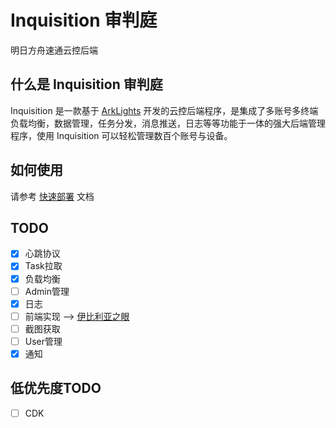 # Inquisition 审判庭
明日方舟速通云控后端

## 什么是 Inquisition 审判庭

Inquisition 是一款基于 [ArkLights](https://github.com/tkkcc/ArkLights) 开发的云控后端程序，是集成了多账号多终端负载均衡，数据管理，任务分发，消息推送，日志等等功能于一体的强大后端管理程序，使用 Inquisition 可以轻松管理数百个账号与设备。

## 如何使用

请参考 [快速部署](doc/FastDeploy.md) 文档

## TODO

- [x] 心跳协议
- [x] Task拉取
- [x] 负载均衡
- [ ] Admin管理
- [x] 日志
- [ ] 前端实现 --> [伊比利亚之眼](https://github.com/AegirTech/IberiaEye)
- [ ] 截图获取
- [ ] User管理
- [x] 通知

## 低优先度TODO

- [ ] CDK
